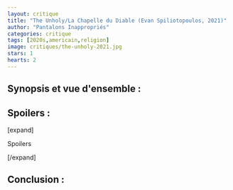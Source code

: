 ```yaml
---
layout: critique
title: "The Unholy/La Chapelle du Diable (Evan Spiliotopoulos, 2021)"
author: "Pantalons Inappropriés"
categories: critique
tags: [2020s,americain,religion]
image: critiques/the-unholy-2021.jpg
stars: 1
hearts: 2
---
```


## Synopsis et vue d'ensemble :

## Spoilers :

[expand]

Spoilers

[/expand]

## Conclusion :

